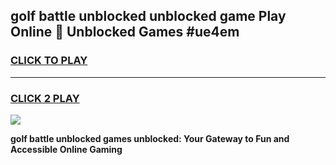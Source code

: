 
## golf battle unblocked unblocked game Play Online 👋 Unblocked Games #ue4em
<h3>
<a href="https://premium.freeplayer.one?title=golf_battle_unblocked&ref=21F">CLICK TO PLAY</a></h3>
<hr>

<h3>
<a href="https://premium.freeplayer.one?title=golf_battle_unblocked&ref=21F">CLICK 2 PLAY</a>
  
</h3>

<a href="https://premium.freeplayer.one?title=golf_battle_unblocked&ref=21F/"><img src="https://clearcache.store/games.png"></a>


**golf battle unblocked games unblocked: Your Gateway to Fun and Accessible Online Gaming**
